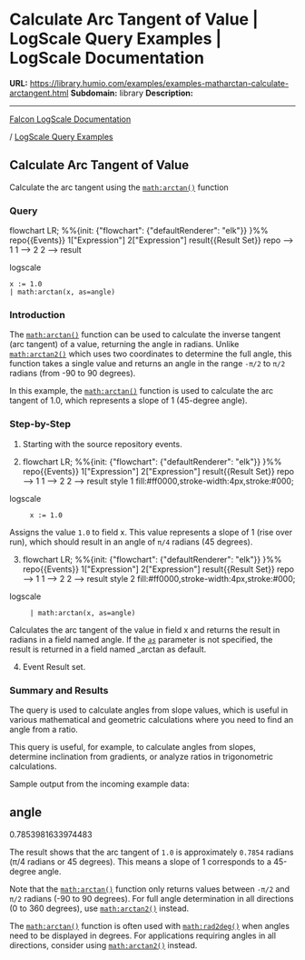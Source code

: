 # Calculate Arc Tangent of Value | LogScale Query Examples | LogScale Documentation

**URL:** https://library.humio.com/examples/examples-matharctan-calculate-arctangent.html
**Subdomain:** library
**Description:** 

---

[Falcon LogScale Documentation](https://library.humio.com)

/ [LogScale Query Examples](examples.html)

## Calculate Arc Tangent of Value

Calculate the arc tangent using the [`math:arctan()`](https://library.humio.com/data-analysis/functions-math-arctan.html) function 

### Query

flowchart LR; %%{init: {"flowchart": {"defaultRenderer": "elk"}} }%% repo{{Events}} 1["Expression"] 2["Expression"] result{{Result Set}} repo --> 1 1 --> 2 2 --> result

logscale
    
    
    x := 1.0
    | math:arctan(x, as=angle)

### Introduction

The [`math:arctan()`](https://library.humio.com/data-analysis/functions-math-arctan.html) function can be used to calculate the inverse tangent (arc tangent) of a value, returning the angle in radians. Unlike [`math:arctan2()`](https://library.humio.com/data-analysis/functions-math-arctan2.html) which uses two coordinates to determine the full angle, this function takes a single value and returns an angle in the range `-π/2` to `π/2` radians (from -90 to 90 degrees). 

In this example, the [`math:arctan()`](https://library.humio.com/data-analysis/functions-math-arctan.html) function is used to calculate the arc tangent of 1.0, which represents a slope of 1 (45-degree angle). 

### Step-by-Step

  1. Starting with the source repository events.

  2. flowchart LR; %%{init: {"flowchart": {"defaultRenderer": "elk"}} }%% repo{{Events}} 1["Expression"] 2["Expression"] result{{Result Set}} repo --> 1 1 --> 2 2 --> result style 1 fill:#ff0000,stroke-width:4px,stroke:#000;

logscale
         
         x := 1.0

Assigns the value `1.0` to field x. This value represents a slope of 1 (rise over run), which should result in an angle of `π/4` radians (45 degrees). 

  3. flowchart LR; %%{init: {"flowchart": {"defaultRenderer": "elk"}} }%% repo{{Events}} 1["Expression"] 2["Expression"] result{{Result Set}} repo --> 1 1 --> 2 2 --> result style 2 fill:#ff0000,stroke-width:4px,stroke:#000;

logscale
         
         | math:arctan(x, as=angle)

Calculates the arc tangent of the value in field x and returns the result in radians in a field named angle. If the [_`as`_](https://library.humio.com/data-analysis/functions-math-arctan.html#query-functions-math-arctan-as) parameter is not specified, the result is returned in a field named _arctan as default. 

  4. Event Result set.




### Summary and Results

The query is used to calculate angles from slope values, which is useful in various mathematical and geometric calculations where you need to find an angle from a ratio. 

This query is useful, for example, to calculate angles from slopes, determine inclination from gradients, or analyze ratios in trigonometric calculations. 

Sample output from the incoming example data: 

angle  
---  
0.7853981633974483  
  
The result shows that the arc tangent of `1.0` is approximately `0.7854` radians (π/4 radians or 45 degrees). This means a slope of 1 corresponds to a 45-degree angle. 

Note that the [`math:arctan()`](https://library.humio.com/data-analysis/functions-math-arctan.html) function only returns values between `-π/2` and `π/2` radians (-90 to 90 degrees). For full angle determination in all directions (0 to 360 degrees), use [`math:arctan2()`](https://library.humio.com/data-analysis/functions-math-arctan2.html) instead. 

The [`math:arctan()`](https://library.humio.com/data-analysis/functions-math-arctan.html) function is often used with [`math:rad2deg()`](https://library.humio.com/data-analysis/functions-math-rad2deg.html) when angles need to be displayed in degrees. For applications requiring angles in all directions, consider using [`math:arctan2()`](https://library.humio.com/data-analysis/functions-math-arctan2.html) instead.
